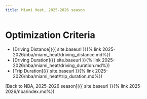 ```yaml
---
title: Miami Heat, 2025-2026 season
---
```


# Optimization Criteria
- [Driving Distance]({{ site.baseurl }}{% link 2025-2026/nba/miami_heat/driving_distance.md%})
- [Driving Duration]({{ site.baseurl }}{% link 2025-2026/nba/miami_heat/driving_duration.md%})
- [Trip Duration]({{ site.baseurl }}{% link 2025-2026/nba/miami_heat/trip_duration.md%})

[Back to NBA, 2025-2026 season]({{ site.baseurl }}{% link 2025-2026/nba/index.md%})
